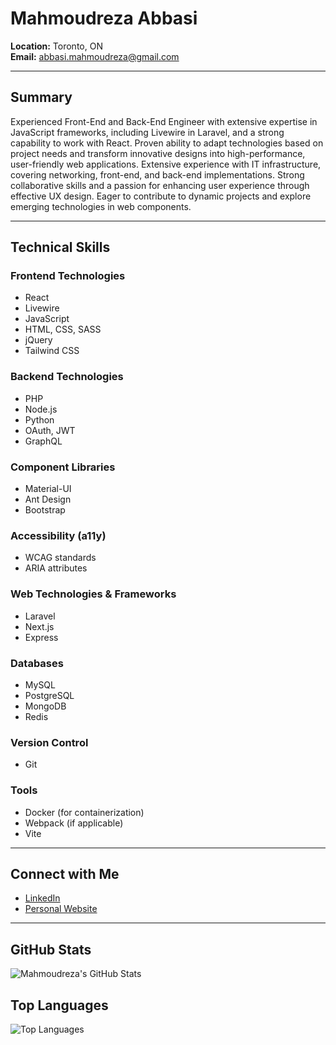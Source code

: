 # Mahmoudreza Abbasi

**Location:** Toronto, ON  
**Email:** [abbasi.mahmoudreza@gmail.com](mailto:abbasi.mahmoudreza@gmail.com)

---

## Summary

Experienced Front-End and Back-End Engineer with extensive expertise in JavaScript frameworks, including Livewire in Laravel, and a strong capability to work with React. Proven ability to adapt technologies based on project needs and transform innovative designs into high-performance, user-friendly web applications. Extensive experience with IT infrastructure, covering networking, front-end, and back-end implementations. Strong collaborative skills and a passion for enhancing user experience through effective UX design. Eager to contribute to dynamic projects and explore emerging technologies in web components.

---

## Technical Skills

### Frontend Technologies
- React
- Livewire
- JavaScript
- HTML, CSS, SASS
- jQuery
- Tailwind CSS

### Backend Technologies
- PHP
- Node.js
- Python
- OAuth, JWT
- GraphQL

### Component Libraries
- Material-UI
- Ant Design
- Bootstrap

### Accessibility (a11y)
- WCAG standards
- ARIA attributes

### Web Technologies & Frameworks
- Laravel
- Next.js
- Express

### Databases
- MySQL
- PostgreSQL
- MongoDB
- Redis

### Version Control
- Git

### Tools
- Docker (for containerization)
- Webpack (if applicable)
- Vite


---

## Connect with Me

- [LinkedIn](www.linkedin.com/in/mahmoudreza-abbasi-a9520333)
- [Personal Website](https://mamuza.site)

---

## GitHub Stats

![Mahmoudreza's GitHub Stats](https://github-readme-stats.vercel.app/api?username=spiritface57&show_icons=true)

## Top Languages

![Top Languages](https://github-readme-stats.vercel.app/api/top-langs/?username=spiritface57&layout=compact)
